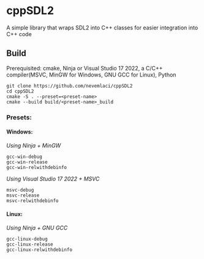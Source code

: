 # cppSDL2
A simple library that wraps SDL2 into C++ classes for easier integration into C++ code

## Build
Prerequisited: cmake, Ninja or Visual Studio 17 2022, a C/C++ compiler(MSVC, MinGW for Windows, GNU GCC for Linux), Python

```
git clone https://github.com/nevemlaci/cppSDL2
cd cppSDL2
cmake -S . --preset=<preset-name>
cmake --build build/<preset-name>_build
```

### Presets:
#### Windows:
*Using Ninja + MinGW*
```
gcc-win-debug
gcc-win-release
gcc-win-relwithdebinfo
```

*Using Visual Studio 17 2022 + MSVC*
```
msvc-debug
msvc-release
msvc-relwithdebinfo
```

#### Linux:
*Using Ninja + GNU GCC*
```
gcc-linux-debug
gcc-linux-release
gcc-linux-relwithdebinfo
```
